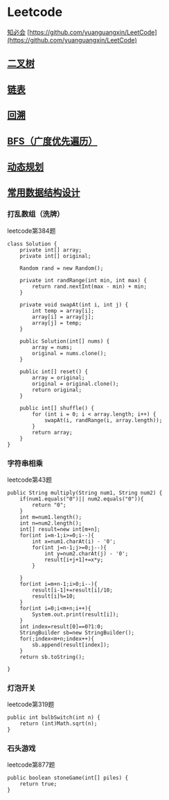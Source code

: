 # Leetcode
[知必会](https://github.com/wangzheng0822/algo)
[https://github.com/yuanguangxin/LeetCode](https://github.com/yuanguangxin/LeetCode)

## [二叉树](./二叉树.md)
## [链表](./链表.md)
## [回溯](./回溯.md)
## [BFS（广度优先遍历）](./BFS.md)
## [动态规划](./动态规划.md)
## [常用数据结构设计](./常用数据结构设计.md)

### 打乱数组（洗牌）
leetcode第384题

	class Solution {
	    private int[] array;
	    private int[] original;
	
	    Random rand = new Random();
	
	    private int randRange(int min, int max) {
	        return rand.nextInt(max - min) + min;
	    }
	
	    private void swapAt(int i, int j) {
	        int temp = array[i];
	        array[i] = array[j];
	        array[j] = temp;
	    }
	
	    public Solution(int[] nums) {
	        array = nums;
	        original = nums.clone();
	    }
	    
	    public int[] reset() {
	        array = original;
	        original = original.clone();
	        return original;
	    }
	    
	    public int[] shuffle() {
	        for (int i = 0; i < array.length; i++) {
	            swapAt(i, randRange(i, array.length));
	        }
	        return array;
	    }
	}

### 字符串相乘
leetcode第43题

    public String multiply(String num1, String num2) {
        if(num1.equals("0")|| num2.equals("0")){
            return "0";
        }
        int m=num1.length();
        int n=num2.length();
        int[] result=new int[m+n];
        for(int i=m-1;i>=0;i--){
            int x=num1.charAt(i) - '0';
            for(int j=n-1;j>=0;j--){
                int y=num2.charAt(j) - '0';
                result[i+j+1]+=x*y;
            }

        }
        for(int i=m+n-1;i>0;i--){
            result[i-1]+=result[i]/10;
            result[i]%=10;
        }
        for(int i=0;i<m+n;i++){
            System.out.print(result[i]);
        }
        int index=result[0]==0?1:0;
        StringBuilder sb=new StringBuilder();
        for(;index<m+n;index++){
            sb.append(result[index]);
        }
        return sb.toString();

    }
    
### 灯泡开关
leetcode第319题

	public int bulbSwitch(int n) {
        return (int)Math.sqrt(n);
    }
    
### 石头游戏
leetcode第877题

    public boolean stoneGame(int[] piles) {
        return true;
    }
